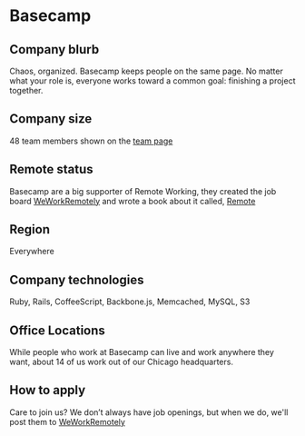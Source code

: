 # Basecamp

## Company blurb

Chaos, organized.
Basecamp keeps people on the same page. No matter what your role is, everyone works toward a common goal: finishing a project together.

## Company size

48 team members shown on the [team page](https://basecamp.com/team)

## Remote status

Basecamp are a big supporter of Remote Working, they created the job board [WeWorkRemotely](https://weworkremotely.com) and wrote a book about it called, [Remote](https://37signals.com/remote)

## Region

Everywhere

## Company technologies

Ruby, Rails, CoffeeScript, Backbone.js, Memcached, MySQL, S3

## Office Locations

While people who work at Basecamp can live and work anywhere they want, about 14 of us work out of our Chicago headquarters.

## How to apply

Care to join us? We don’t always have job openings, but when we do, we'll post them to [WeWorkRemotely](https://weworkremotely.com)
